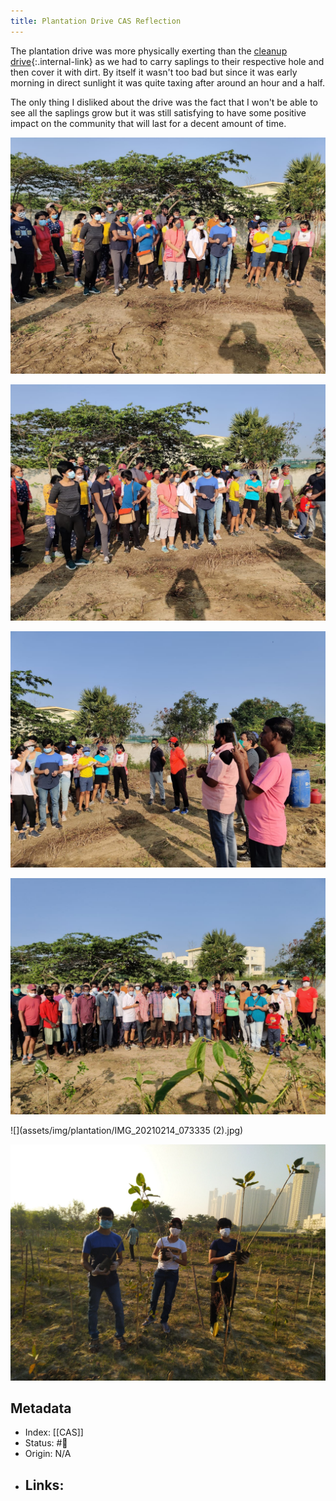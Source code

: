 ```yaml
---
title: Plantation Drive CAS Reflection
---
```


The plantation drive was more physically exerting than the [cleanup drive](hus-cleanup-campaign-cas-reflection){:.internal-link} as we had to carry saplings to their respective hole and then cover it with dirt. By itself it wasn't too bad but since it was early morning in direct sunlight it was quite taxing after around an hour and a half.

The only thing I disliked about the drive was the fact that I won't be able to see all the saplings grow but it was still satisfying to have some positive impact on the community that will last for a decent amount of time.

![](assets/img/plantation/IMG-20210223-WA0028.jpg)


![](assets/img/plantation/IMG-20210223-WA0027.jpg)


![](assets/img/plantation/IMG-20210223-WA0022.jpg)


![](assets/img/plantation/IMG-20210223-WA0013.jpg)


![](assets/img/plantation/IMG_20210214_073335 (2).jpg)


![](assets/img/plantation/IMG_20210214_073456.jpg)

## Metadata
- Index: [[CAS]]
- Status: #🌲  
- Origin: N/A
- Links:
	- 